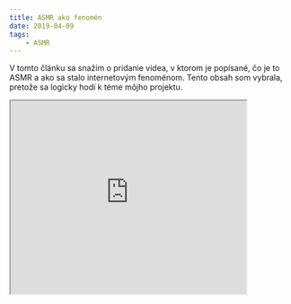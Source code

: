 ```yaml
---
title: ASMR ako fenomén
date: 2019-04-09
tags: 
    - ASMR
---
```


V tomto článku sa snažím o pridanie videa, v ktorom je popísané, čo je to ASMR a ako sa stalo internetovým fenoménom.
Tento obsah som vybrala, pretože sa logicky hodí k téme môjho projektu.


<html>
<body>

<iframe width="420" height="345" src="https://www.youtube.com/embed/DxjfyBEIl7Q">
</iframe>

</body>
</html>
